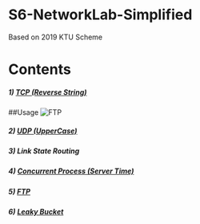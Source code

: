 # S6-NetworkLab-Simplified
Based on 2019 KTU Scheme

# Contents

##### 1) [TCP (Reverse String)](/1.%20TCP%20(Reverse%20String))
##Usage
![FTP](https://github.com/ShunKaidou/S6-NetworkLab-Simplified/assets/81925773/d97ea128-0f77-4f3b-8860-fc0210e7eafd)


##### 2) [UDP (UpperCase)](/2.%20UDP%20(UpperCase))

##### 3) Link State Routing

##### 4) [Concurrent Process (Server Time)](/4.%20Concurrent%20Process%20(Server%20Time))

##### 5) [FTP](/5.%20FTP)

##### 6) [Leaky Bucket](/6.%20Leaky%20Bucket)
